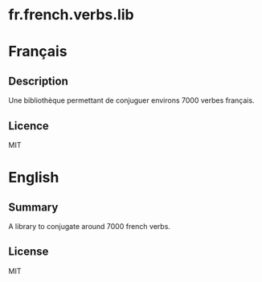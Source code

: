 fr.french.verbs.lib
===================

Français
========

Description
----

Une bibliothèque permettant de conjuguer environs 7000 verbes français.

Licence
----

MIT

English
========

Summary
----

A library to conjugate around 7000 french verbs.

License
----

MIT
